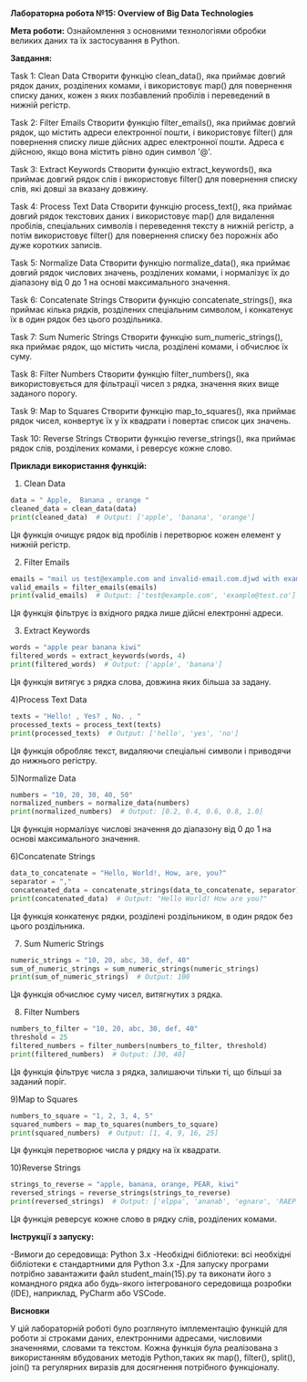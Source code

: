 **Лабораторна робота №15: Overview of Big Data Technologies**

**Мета роботи:**
Ознайомлення з основними технологіями обробки великих даних та їх застосування в Python.

**Завдання:**

Task 1: Clean Data
Створити функцію clean_data(), яка приймає довгий рядок даних, розділених комами, і використовує map() для повернення списку даних, кожен з яких позбавлений пробілів і переведений в нижній регістр.

Task 2: Filter Emails
Створити функцію filter_emails(), яка приймає довгий рядок, що містить адреси електронної пошти, і використовує filter() для повернення списку лише дійсних адрес електронної пошти. Адреса є дійсною, якщо вона містить рівно один символ '@'.

Task 3: Extract Keywords
Створити функцію extract_keywords(), яка приймає довгий рядок слів і використовує filter() для повернення списку слів, які довші за вказану довжину.

Task 4: Process Text Data
Створити функцію process_text(), яка приймає довгий рядок текстових даних і використовує map() для видалення пробілів, спеціальних символів і переведення тексту в нижній регістр, а потім використовує filter() для повернення списку без порожніх або дуже коротких записів.

Task 5: Normalize Data
Створити функцію normalize_data(), яка приймає довгий рядок числових значень, розділених комами, і нормалізує їх до діапазону від 0 до 1 на основі максимального значення.

Task 6: Concatenate Strings
Створити функцію concatenate_strings(), яка приймає кілька рядків, розділених спеціальним символом, і конкатенує їх в один рядок без цього роздільника.

Task 7: Sum Numeric Strings
Створити функцію sum_numeric_strings(), яка приймає рядок, що містить числа, розділені комами, і обчислює їх суму.

Task 8: Filter Numbers
Створити функцію filter_numbers(), яка використовується для фільтрації чисел з рядка, значення яких вище заданого порогу.

Task 9: Map to Squares
Створити функцію map_to_squares(), яка приймає рядок чисел, конвертує їх у їх квадрати і повертає список цих значень.

Task 10: Reverse Strings
Створити функцію reverse_strings(), яка приймає рядок слів, розділених комами, і реверсує кожне слово.


**Приклади використання функцій:**

1) Clean Data
```python
data = " Apple,  Banana , orange "
cleaned_data = clean_data(data)
print(cleaned_data)  # Output: ['apple', 'banana', 'orange']
```
Ця функція очищує рядок від пробілів і перетворює кожен елемент у нижній регістр.

2) Filter Emails
```python
emails = "mail us test@example.com and invalid-email.com.djwd with example@test.co"
valid_emails = filter_emails(emails)
print(valid_emails)  # Output: ['test@example.com', 'example@test.co']
```
Ця функція фільтрує із вхідного рядка лише дійсні електронні адреси.

3) Extract Keywords
```python
words = "apple pear banana kiwi"
filtered_words = extract_keywords(words, 4)
print(filtered_words)  # Output: ['apple', 'banana']
```
Ця функція витягує з рядка слова, довжина яких більша за задану.

4)Process Text Data
```python
texts = "Hello! , Yes? , No. , "
processed_texts = process_text(texts)
print(processed_texts)  # Output: ['hello', 'yes', 'no']
```
Ця функція обробляє текст, видаляючи спеціальні символи і приводячи до нижнього регістру.

5)Normalize Data
```python
numbers = "10, 20, 30, 40, 50"
normalized_numbers = normalize_data(numbers)
print(normalized_numbers)  # Output: [0.2, 0.4, 0.6, 0.8, 1.0]
```
Ця функція нормалізує числові значення до діапазону від 0 до 1 на основі максимального значення.

6)Concatenate Strings
```python
data_to_concatenate = "Hello, World!, How, are, you?"
separator = ","
concatenated_data = concatenate_strings(data_to_concatenate, separator)
print(concatenated_data)  # Output: "Hello World! How are you?"
```
Ця функція конкатенує рядки, розділені роздільником, в один рядок без цього роздільника.

7) Sum Numeric Strings
```python
numeric_strings = "10, 20, abc, 30, def, 40"
sum_of_numeric_strings = sum_numeric_strings(numeric_strings)
print(sum_of_numeric_strings)  # Output: 100
```
Ця функція обчислює суму чисел, витягнутих з рядка.

8) Filter Numbers
```python
numbers_to_filter = "10, 20, abc, 30, def, 40"
threshold = 25
filtered_numbers = filter_numbers(numbers_to_filter, threshold)
print(filtered_numbers)  # Output: [30, 40]
```
Ця функція фільтрує числа з рядка, залишаючи тільки ті, що більші за заданий поріг.

9)Map to Squares
```python
numbers_to_square = "1, 2, 3, 4, 5"
squared_numbers = map_to_squares(numbers_to_square)
print(squared_numbers)  # Output: [1, 4, 9, 16, 25]
```
Ця функція перетворює числа у рядку на їх квадрати.

10)Reverse Strings
```python
strings_to_reverse = "apple, banana, orange, PEAR, kiwi"
reversed_strings = reverse_strings(strings_to_reverse)
print(reversed_strings)  # Output: ['elppa', 'ananab', 'egnaro', 'RAEP', 'iwik']
```
Ця функція реверсує кожне слово в рядку слів, розділених комами.

**Інструкції з запуску:** 

-Вимоги до середовища: Python 3.x -Необхідні бібліотеки: всі необхідні бібліотеки є стандартними для Python 3.x -Для запуску програми потрібно завантажити файл student_main(15).py 
та виконати його з командного рядка або будь-якого інтегрованого середовища розробки (IDE), наприклад, PyCharm або VSCode.

**Висновки**

У цій лабораторній роботі було розглянуто імплементацію функцій для роботи зі строками даних, електронними адресами, числовими значеннями, словами та текстом.
Кожна функція була реалізована з використанням вбудованих методів Python,таких як map(), filter(), split(), join() та регулярних виразів для досягнення потрібного функціоналу.

